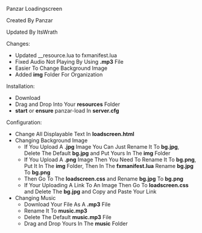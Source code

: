 Panzar Loadingscreen

Created By Panzar

Updated By ItsWrath

Changes: 
- Updated __resource.lua to fxmanifest.lua
- Fixed Audio Not Playing By Using **.mp3** File
- Easier To Change Background Image
- Added **img** Folder For Organization

Installation: 
- Download
- Drag and Drop Into Your **resources** Folder
- **start** or **ensure** panzar-load In **server.cfg**

Configuration:
- Change All Displayable Text In **loadscreen.html**
- Changing Background Image
  - If You Upload A **.jpg** Image You Can Just Rename It To **bg.jpg**, Delete The Default **bg.jpg** and Put Yours In The **img** Folder
   - If You Upload A **.png** Image Then You Need To Rename It To **bg.png**, Put It In The **img** Folder, Then In The **fxmanifest.lua** Rename **bg.jpg** To **bg.png**
    - Then Go To The **loadscreen.css** and Rename **bg.jpg** To **bg.png**
     - If Your Uploading A Link To An Image Then Go To **loadscreen.css** and Delete The **bg.jpg** and Copy and Paste Your Link
- Changing Music
  - Download Your File As A **.mp3** File
   - Rename It To **music.mp3** 
    - Delete The Default **music.mp3** File 
     - Drag and Drop Yours In The **music** Folder 
